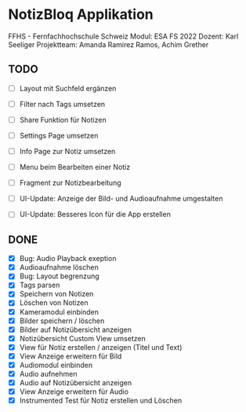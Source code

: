 # NotizBloq Applikation
FFHS - Fernfachhochschule Schweiz 
Modul: ESA FS 2022 
Dozent: Karl Seeliger 
Projektteam: Amanda Ramirez Ramos, Achim Grether


## TODO
- [ ] Layout mit Suchfeld ergänzen
- [ ] Filter nach Tags umsetzen
- [ ] Share Funktion für Notizen
- [ ] Settings Page umsetzen
- [ ] Info Page zur Notiz umsetzen
- [ ] Menu beim Bearbeiten einer Notiz
- [ ] Fragment zur Notizbearbeitung
- [ ] UI-Update: Anzeige der Bild- und Audioaufnahme umgestalten
- [ ] UI-Update: Besseres Icon für die App erstellen


## DONE
- [x] Bug: Audio Playback exeption
- [x] Audioaufnahme löschen
- [x] Bug: Layout begrenzung
- [x] Tags parsen
- [x] Speichern von Notizen
- [x] Löschen von Notizen
- [x] Kameramodul einbinden
- [x] Bilder speichern / löschen
- [x] Bilder auf Notizübersicht anzeigen
- [x] Notizübersicht Custom View umsetzen
- [x] View für Notiz erstellen / anzeigen (Titel und Text)
- [x] View Anzeige erweitern für Bild
- [x] Audiomodul einbinden
- [x] Audio aufnehmen
- [x] Audio auf Notizübersicht anzeigen
- [x] View Anzeige erweitern für Audio
- [x] Instrumented Test für Notiz erstellen und Löschen
